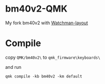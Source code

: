 # bm40v2-QMK

My fork bm40v2 with [Watchman-layout](https://github.com/aroum/Watchman-layouts)


# Compile

copy ```QMK/bm40v2\``` to ```qmk_firmware\keyboards\```

and run 

```qmk compile -kb bm40v2 -km default```

